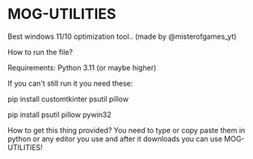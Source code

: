 # MOG-UTILITIES
Best windows 11/10 optimization tool.. (made by @misterofgames_yt)

How to run the file? 

Requirements: Python 3.11 (or maybe higher)

If you can't still run it you need these:

pip install customtkinter psutil pillow

pip install psutil pillow pywin32

How to get this thing provided? You need to type or copy paste them in python or any editor you use and after it downloads you can use MOG-UTILITIES!
